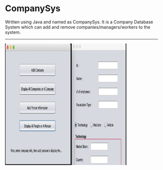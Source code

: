 # CompanySys

Written using Java and named as CompanySys. It is a Company Database System which can add and remove companies/managers/workers to the system.

<hr>

<img src="screenshots/home.jpg" width="400" height="400">
